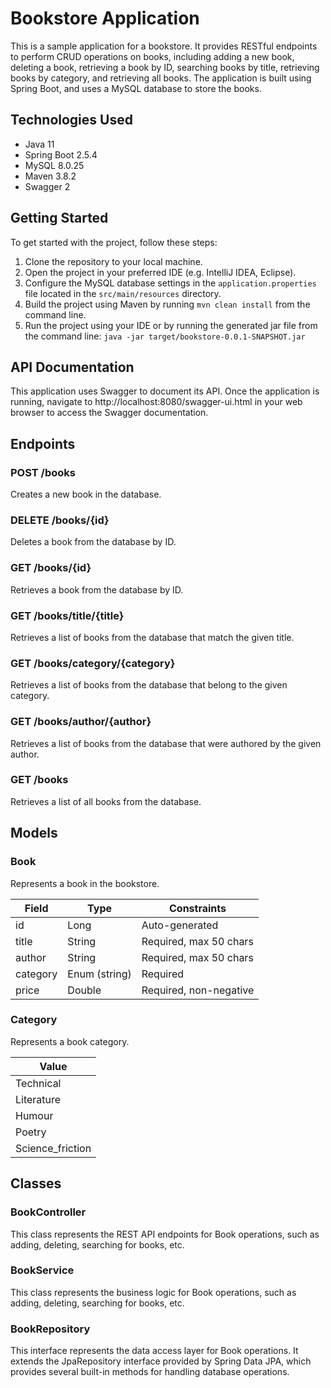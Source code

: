 # Bookstore Application

This is a sample application for a bookstore. It provides RESTful endpoints to perform CRUD operations on books, including adding a new book, deleting a book, retrieving a book by ID, searching books by title, retrieving books by category, and retrieving all books. The application is built using Spring Boot, and uses a MySQL database to store the books.

## Technologies Used
- Java 11
- Spring Boot 2.5.4
- MySQL 8.0.25
- Maven 3.8.2
- Swagger 2

## Getting Started
To get started with the project, follow these steps:

1. Clone the repository to your local machine.
2. Open the project in your preferred IDE (e.g. IntelliJ IDEA, Eclipse).
3. Configure the MySQL database settings in the `application.properties` file located in the `src/main/resources` directory.
4. Build the project using Maven by running `mvn clean install` from the command line.
5. Run the project using your IDE or by running the generated jar file from the command line: `java -jar target/bookstore-0.0.1-SNAPSHOT.jar`

## API Documentation
This application uses Swagger to document its API. Once the application is running, navigate to http://localhost:8080/swagger-ui.html in your web browser to access the Swagger documentation.

## Endpoints

### POST /books
Creates a new book in the database.

### DELETE /books/{id}
Deletes a book from the database by ID.

### GET /books/{id}
Retrieves a book from the database by ID.

### GET /books/title/{title}
Retrieves a list of books from the database that match the given title.

### GET /books/category/{category}
Retrieves a list of books from the database that belong to the given category.

### GET /books/author/{author}
Retrieves a list of books from the database that were authored by the given author.

### GET /books
Retrieves a list of all books from the database.

## Models

### Book
Represents a book in the bookstore.

| Field    | Type         | Constraints            |
|----------|--------------|------------------------|
| id       | Long         | Auto-generated         |
| title    | String       | Required, max 50 chars |
| author   | String       | Required, max 50 chars |
| category | Enum (string)| Required               |
| price    | Double       | Required, non-negative |

### Category
Represents a book category.

| Value           |
|-----------------|
| Technical       |
| Literature      |
| Humour          |
| Poetry          |
| Science_friction|


## Classes
### BookController
This class represents the REST API endpoints for Book operations, such as adding, deleting, searching for books, etc.

### BookService
This class represents the business logic for Book operations, such as adding, deleting, searching for books, etc.

### BookRepository
This interface represents the data access layer for Book operations. It extends the JpaRepository interface provided by Spring Data JPA, which provides several built-in methods for handling database operations.

